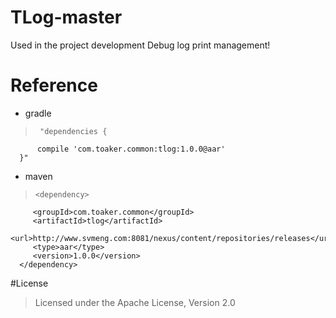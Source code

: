 # TLog-master
Used in the project development Debug log print management!

# Reference

- gradle <br/>
	
>      "dependencies {
    	  compile 'com.toaker.common:tlog:1.0.0@aar'
	  }"	

- maven<br/>

>     <dependency>
         <groupId>com.toaker.common</groupId>
         <artifactId>tlog</artifactId>
		 <url>http://www.svmeng.com:8081/nexus/content/repositories/releases</url>
         <type>aar</type>
         <version>1.0.0</version>
      </dependency>

#License

> Licensed under the Apache License, Version 2.0